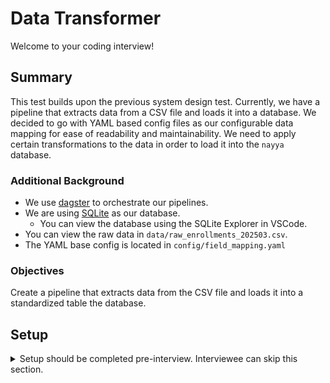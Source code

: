 # Data Transformer

Welcome to your coding interview!

## Summary
This test builds upon the previous system design test. Currently, we have a pipeline that extracts data from a CSV file and loads it into a database. We decided to go with YAML based config files as our configurable data mapping for ease of readability and maintainability. We need to apply certain transformations to the data in order to load it into the `nayya` database.

### Additional Background
- We use [dagster](https://docs.dagster.io/) to orchestrate our pipelines.
- We are using [SQLite](https://www.sqlite.org/index.html) as our database.
  - You can view the database using the SQLite Explorer in VSCode.
- You can view the raw data in `data/raw_enrollments_202503.csv`.
- The YAML base config is located in `config/field_mapping.yaml`



### Objectives
Create a pipeline that extracts data from the CSV file and loads it into a standardized table the database.

## Setup

<details> 
<summary>Setup should be completed pre-interview. Interviewee can skip this section. </summary>

Tools needed:
- VSCode: a popular code editor (https://code.visualstudio.com/)
- uv: a lightweight package manager for Python (https://docs.astral.sh/uv)
    - To install uv, run `curl -fsSL https://get.uv.dev | sh`
- SQLite Explorer: a SQLite database manager for VSCode (https://marketplace.visualstudio.com/items?itemName=qwtel.sqlite)

1. Run `uv sync` to install the dependencies.
2. Run `uv run setup.py` This will create a database (`nayya.db`).
3. Run `dagster dev` to start the Dagster instance.
4. Connect to the database (`nayya.db`) using SQLite Explorer in VSCode: Ctrl+Shift+P -> SQLite: Connect -> Select Database ->nayya.db.
</details>
